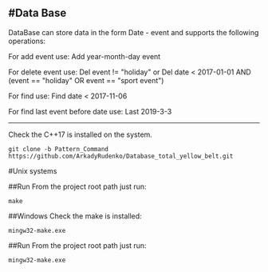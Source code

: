 #Data Base
---
DataBase can store data in the form Date - event 
and supports the following operations:


For add event use: Add year-month-day event

For delete event use: Del event != "holiday"
or Del date < 2017-01-01 AND (event == "holiday" OR event == "sport event")

For find use: Find date < 2017-11-06

For find last event before date use: Last 2019-3-3

---
Check the С++17 is installed on the system. 
 ```
 git clone -b Pattern_Command https://github.com/ArkadyRudenko/Database_total_yellow_belt.git
 ```
 #Unix systems

 ##Run
 From the project root path just run:
 ```
 make
 ```
 

##Windows
Check the make is installed:
```
mingw32-make.exe
```
 ##Run
 From the project root path just run:
 ```
 mingw32-make.exe
 ```
 